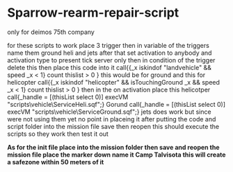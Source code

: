 # Sparrow-rearm-repair-script
only for deimos 75th company


for these scripts to work place 3 trigger then in variable of the triggers name them ground heli and jets 
after that set activation to anybody and activation type to present tick server only 
then in condition of the trigger delete this then place this code into it call{{_x iskindof "landvehicle" && speed _x < 1} count thislist > 0  } this would be for ground 
and this for helicopter call{{_x iskindof "helicopter" && isTouchingGround _x && speed _x < 1} count thislist > 0  } 
then in the on activation place this 
helicotper
call{_handle = [(thisList select 0)] execVM "scripts\vehicle\ServiceHeli.sqf";}
Gorund
call{_handle = [(thisList select 0)] execVM "scripts\vehicle\ServiceGround.sqf";} 
jets does work but since were not using them yet no point in placeing it 
after putting the code and script folder into the mission file save then reopen this should execute the scripts so they work then test it out

**As for the init file place into the mission folder then save and reopen the mission file place the marker down name it Camp Talvisota this will create a safezone within 50 meters of it**
